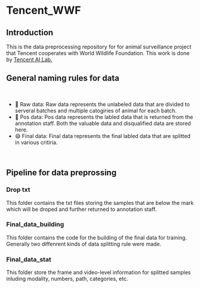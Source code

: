 # Tencent_WWF


## Introduction
This is the data preprocessing repository for for animal surveillance project that Tencent cooperates with World Wildlife Foundation. This work is done by [Tencent AI Lab.](https://ai.tencent.com/ailab/en/index)

## General naming rules for data
<br />

- 🔭 Raw data: Raw data represents the unlabeled data that are divided to serveral batches and multiple catogiries of animal for each batch.
- 🌱 Pos data: Pos data represents the labled data that is returned from the annotation staff. Both the valuable data and disqualified data are stored here.
- 😄 Final data: Final data represents the final labled data that are splitted in various critiria.

<br />


## Pipeline for data preprossing

### Drop txt
This folder contains the txt files storing the samples that are below the mark which will be droped and further returned to annotation staff.
### Final_data_building
This folder contains the code for the building of the final data for training. Generally two diffenrent kinds of data splitting rule were made.
### Final_data_stat 
This folder store the frame and video-level information for splitted samples inluding modality, numbers, path, categories, etc.


